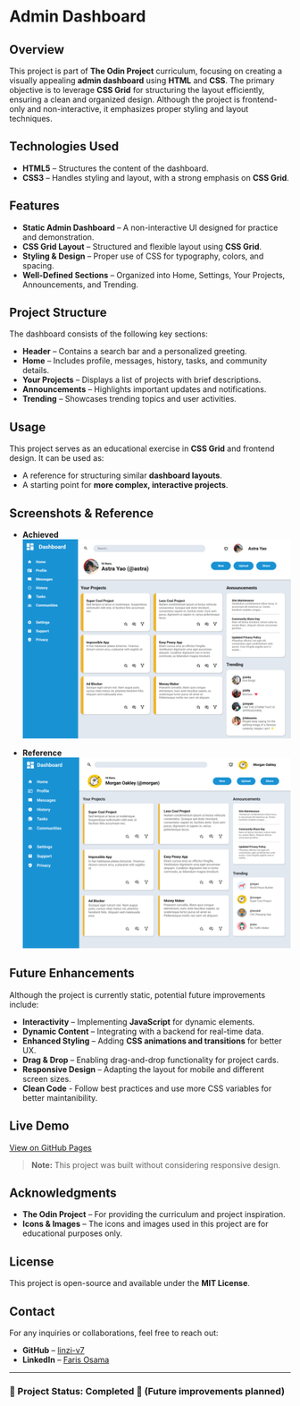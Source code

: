 # Admin Dashboard  

## Overview  

This project is part of **The Odin Project** curriculum, focusing on creating a visually appealing **admin dashboard** using **HTML** and **CSS**. The primary objective is to leverage **CSS Grid** for structuring the layout efficiently, ensuring a clean and organized design. Although the project is frontend-only and non-interactive, it emphasizes proper styling and layout techniques.  

## Technologies Used  

- **HTML5** – Structures the content of the dashboard.  
- **CSS3** – Handles styling and layout, with a strong emphasis on **CSS Grid**.  

## Features  

- **Static Admin Dashboard** – A non-interactive UI designed for practice and demonstration.  
- **CSS Grid Layout** – Structured and flexible layout using **CSS Grid**.  
- **Styling & Design** – Proper use of CSS for typography, colors, and spacing.  
- **Well-Defined Sections** – Organized into Home, Settings, Your Projects, Announcements, and Trending.  

## Project Structure  

The dashboard consists of the following key sections:  

- **Header** – Contains a search bar and a personalized greeting.  
- **Home** – Includes profile, messages, history, tasks, and community details.  
- **Your Projects** – Displays a list of projects with brief descriptions.  
- **Announcements** – Highlights important updates and notifications.  
- **Trending** – Showcases trending topics and user activities.  

## Usage  

This project serves as an educational exercise in **CSS Grid** and frontend design. It can be used as:  

- A reference for structuring similar **dashboard layouts**.  
- A starting point for **more complex, interactive projects**.  

## Screenshots & Reference  

- **Achieved**  
  <img src="./images/github/achieved.png" alt="Admin Dashboard Screenshot" width="500">  

- **Reference**  
  <img src="./images/github/reference.png" alt="Reference Dashboard" width="500">  

## Future Enhancements  

Although the project is currently static, potential future improvements include:  

- **Interactivity** – Implementing **JavaScript** for dynamic elements.  
- **Dynamic Content** – Integrating with a backend for real-time data.  
- **Enhanced Styling** – Adding **CSS animations and transitions** for better UX.  
- **Drag & Drop** – Enabling drag-and-drop functionality for project cards.  
- **Responsive Design** – Adapting the layout for mobile and different screen sizes.
- **Clean Code** - Follow best practices and use more CSS variables for better maintanibility.  

## Live Demo  

[View on GitHub Pages](https://linzi-v7.github.io/admin-dashboard/)  

> **Note:** This project was built without considering responsive design.  

## Acknowledgments  

- **The Odin Project** – For providing the curriculum and project inspiration.  
- **Icons & Images** – The icons and images used in this project are for educational purposes only.  

## License  

This project is open-source and available under the **MIT License**.  

## Contact  

For any inquiries or collaborations, feel free to reach out:  

- **GitHub** – [linzi-v7](https://github.com/linzi-v7)  
- **LinkedIn** – [Faris Osama](https://www.linkedin.com/in/faris-osama-7a3496303/)  

---

### 📌 Project Status: **Completed** 🚀 (Future improvements planned)  
